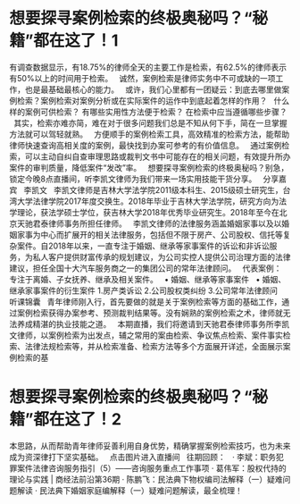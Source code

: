 # 想要探寻案例检索的终极奥秘吗？“秘籍”都在这了！1

有调查数据显示，有18.75%的律师全天的主要工作是检索，有62.5%的律师表示有50%以上的时间用于检索。
 
诚然，案例检索是律师实务中不可或缺的一项工作，也是最基础最核心的能力。
 
或许，我们心里都有一团疑云：到底去哪里做案例检索？案例检索对案例分析或在实际案件的运作中到底起着怎样的作用？
 
什么样的案例可供检索？
有哪些实用性方法便于检索？
在检索中应当遵循哪些步骤？
 
其实，检索亦难亦简，难在对于很多问题我们总是不知从何下手，简在一旦掌握方法就可以驾轻就熟。
 
方便顺手的案例检索工具，高效精准的检索方法，能帮助律师快速查询高相关度的案例，最快找到办案可参考的有价值信息。
 
通过案例检索，可以主动自纠自查审理思路或裁判文书中可能存在的相关问题，有效提升所办案件的审判质量，降低案件“发改”率。
 
想要探寻案例检索的终极奥秘吗？别急，锁定今晚8点直播间，听李凯文律师为我们带来一场实用技能干货分享。
 
分享嘉宾
 
李凯文
 
李凯文律师是吉林大学法学院2011级本科生、2015级硕士研究生，台湾大学法律学院2017年度交换生。2018年毕业于吉林大学法学院，研究方向为法学理论，获法学硕士学位，获吉林大学2018年优秀毕业研究生。2018年至今在北京天驰君泰律师事务所担任律师。
 
李凯文律师的法律服务涵盖婚姻家事以及以婚姻家事为中心而扩展开的相关法律服务，包括但不限于房产、公司股权、信托等复杂案件。自2018年以来，一直专注于婚姻、继承等家事案件的诉讼和非诉讼服务，为私人客户提供财富传承的规划建议，为公司实控人提供公司治理方面的法律建议，担任全国十大汽车服务商之一的集团公司的常年法律顾问。
 
代表案例：
 
专注于离婚、子女抚养、继承及相关案件。
 
• 婚姻、继承等家事案件
 
• 婚姻、继承家事案件的衍生案件
1.房产类诉讼
2.公司股权类纠纷
3.公司常年法律顾问
 
听课锦囊
 
青年律师刚入行，首先要做的就是关于案例检索等方面的基础工作，通过案例检索获得办案参考、预测裁判结果等。没有娴熟的案例检索之术，律师就无法养成精湛的执业技能之道。
 
本期直播，我们将邀请到天驰君泰律师事务所李凯文律师，以案例检索为出发点，辅之常用的案由检索、争议焦点检索、案件事实检索、法律法规检索等，并从检索准备、检索方法等多个方面展开详述，全面展示案例检索的基

# 想要探寻案例检索的终极奥秘吗？“秘籍”都在这了！2

本思路，从而帮助青年律师妥善利用自身优势，精确掌握案例检索技巧，也为未来成为资深律打下坚实基础。
 
点击图片进入直播间
 
往期回顾：
 
· 李斌：职务犯罪案件法律咨询服务指引（5）——咨询服务重点工作事项
· 葛伟军：股权代持的理论与实践 | 商经法前沿第36期
· 陈鹏飞：民法典下物权编司法解释（一）疑难问题解读
· 民法典下婚姻家庭编解释（一）疑难问题解读，最全梳理！


